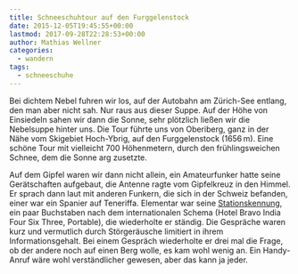 ```yaml
---
title: Schneeschuhtour auf den Furggelenstock
date: 2015-12-05T19:45:55+00:00
lastmod: 2017-09-28T22:28:53+00:00
author: Mathias Wellner
categories:
  - wandern
tags:
  - schneeschuhe
---
```

Bei dichtem Nebel fuhren wir los, auf der Autobahn am Zürich-See entlang, den man aber nicht sah. Nur raus aus dieser Suppe. Auf der Höhe von Einsiedeln sahen wir dann die Sonne, sehr plötzlich ließen wir die Nebelsuppe hinter uns. Die Tour führte uns von Oberiberg, ganz in der Nähe vom Skigebiet Hoch-Ybrig, auf den Furggelenstock (1656&thinsp;m). Eine schöne Tour mit vielleicht 700 Höhenmetern, durch den frühlingsweichen Schnee, dem die Sonne arg zusetzte. 

Auf dem Gipfel waren wir dann nicht allein, ein Amateurfunker hatte seine Gerätschaften aufgebaut, die Antenne ragte vom Gipfelkreuz in den Himmel. Er sprach dann laut mit anderen Funkern, die sich in der Schweiz befanden, einer war ein Spanier auf Teneriffa. Elementar war seine [Stationskennung](https://de.wikipedia.org/wiki/Rufzeichen), ein paar Buchstaben nach dem internationalen Schema (Hotel Bravo India Four Six Three, Portable), die wiederholte er ständig. Die Gespräche waren kurz und vermutlich durch Störgeräusche limitiert in ihrem Informationsgehalt. Bei einem Gespräch wiederholte er drei mal die Frage, ob der andere noch auf einen Berg wolle, es kam wohl wenig an. Ein Handy-Anruf wäre wohl verständlicher gewesen, aber das kann ja jeder. 
